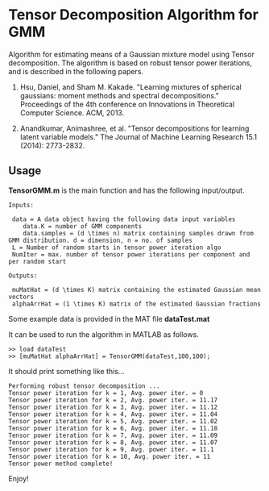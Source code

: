# Tensor Decomposition Algorithm for GMM

Algorithm for estimating means of a Gaussian mixture model using Tensor decomposition. The algorithm is based on robust tensor power iterations, and is described in the following papers.

1. Hsu, Daniel, and Sham M. Kakade. "Learning mixtures of spherical gaussians: moment methods and spectral decompositions." Proceedings of the 4th conference on Innovations in Theoretical Computer Science. ACM, 2013.

2. Anandkumar, Animashree, et al. "Tensor decompositions for learning latent variable models." The Journal of Machine Learning Research 15.1 (2014): 2773-2832.

## Usage

**TensorGMM.m** is the main function and has the following input/output.

```
Inputs:

 data = A data object having the following data input variables
    data.K = number of GMM components
    data.samples = (d \times n) matrix containing samples drawn from GMM distribution. d = dimension, n = no. of samples
 L = Number of random starts in tensor power iteration algo
 NumIter = max. number of tensor power iterations per component and per random start

Outputs:

 muMatHat = (d \times K) matrix containing the estimated Gaussian mean vectors
 alphaArrHat = (1 \times K) matrix of the estimated Gaussian fractions
```

Some example data is provided in the MAT file **dataTest.mat**

It can be used to run the algorithm in MATLAB as follows.

```
>> load dataTest
>> [muMatHat alphaArrHat] = TensorGMM(dataTest,100,100);
```

It should print something like this...

```
Performing robust tensor decomposition ...
Tensor power iteration for k = 1, Avg. power iter. = 0
Tensor power iteration for k = 2, Avg. power iter. = 11.17
Tensor power iteration for k = 3, Avg. power iter. = 11.12
Tensor power iteration for k = 4, Avg. power iter. = 11.04
Tensor power iteration for k = 5, Avg. power iter. = 11.02
Tensor power iteration for k = 6, Avg. power iter. = 11.18
Tensor power iteration for k = 7, Avg. power iter. = 11.09
Tensor power iteration for k = 8, Avg. power iter. = 11.07
Tensor power iteration for k = 9, Avg. power iter. = 11.1
Tensor power iteration for k = 10, Avg. power iter. = 11
Tensor power method complete!
```

Enjoy!